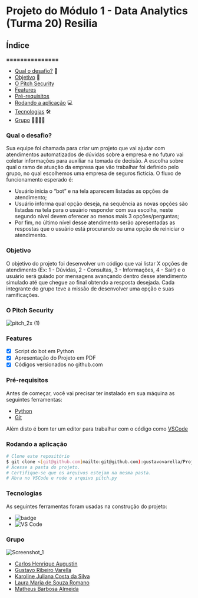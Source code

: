 # Projeto do Módulo 1 - Data Analytics (Turma 20) Resilia

## Índice
**===============**
- [Qual o desafio?](#qual-o-desafio) 🚨
- [Objetivo](#objetivo) 🚀
- [O Pitch Security](#o-pitch-security) 
- [Features](#features)
- [Pré-requisitos](#pré-requisitos)
- [Rodando a aplicação](#rodando-a-aplicação) 💻
- [Tecnologias](#tecnologias) 🛠
- [Grupo](#grupo) 👨‍💻👩‍💻

### **Qual o desafio?**
 Sua equipe foi chamada para criar um projeto que vai ajudar com atendimentos automatizados de dúvidas sobre a empresa e no futuro vai coletar informações para auxiliar na tomada de decisão. A escolha sobre qual o ramo de atuação da empresa que vão trabalhar foi definido pelo grupo, no qual escolhemos uma empresa de seguros fictícia.
 O fluxo de funcionamento esperado é:
- Usuário inicia o “bot” e na tela aparecem listadas as opções de atendimento;
- Usuário informa qual opção deseja, na sequência as novas opções são listadas na tela para o usuário responder com sua escolha, neste segundo nível devem oferecer ao menos mais 3 opções/perguntas;
- Por fim, no último nível desse atendimento serão apresentadas as respostas que o usuário está procurando ou uma opção de reiniciar o atendimento.

### **Objetivo**
 O objetivo do projeto foi desenvolver um código que vai listar X opções de atendimento (Ex: 1 - Dúvidas, 2 - Consultas, 3 - Informações, 4 - Sair) e o usuário será guiado por mensagens avançando dentro desse atendimento simulado até que chegue ao final obtendo a resposta desejada. Cada integrante do grupo teve a missão de desenvolver uma opção e suas ramificações.
 
### **O Pitch Security**

![pitch_2x (1)](https://user-images.githubusercontent.com/75100979/175160682-48f8b87c-a710-428f-9237-0ef40872ef6c.gif)
 
### **Features**
- [x] Script do bot em Python
- [x] Apresentação do Projeto em PDF
- [x] Códigos versionados no github.com

### **Pré-requisitos**
 Antes de começar, você vai precisar ter instalado em sua máquina as seguintes ferramentas:
- [Python](https://www.python.org)
- [Git](https://git-scm.com)

Além disto é bom ter um editor para trabalhar com o código como [VSCode](https://code.visualstudio.com/)

### **Rodando a aplicação**
```bash
# Clone este repositório
$ git clone <[git@github.com]mailto:git@github.com):gustavovarella/Projeto-Resilia-FaleComigo.git>
# Acesse a pasta do projeto.
# Certifique-se que os arquivos estejam na mesma pasta.
# Abra no VSCode e rode o arquivo pitch.py
```

### **Tecnologias**
As seguintes ferramentas foram usadas na construção do projeto:
- ![badge](https://img.shields.io/badge/Python-v3.8.8-yellow)
- ![VS Code](https://img.shields.io/badge/Visual%20Studio-Code-yellow)

### **Grupo**
![Screenshot_1](https://user-images.githubusercontent.com/75100979/174672554-e5b81161-a95e-4735-92e1-e3bec5cde1fe.png)

- [Carlos Henrique Augustin](https://github.com/cxrlxx)
- [Gustavo Ribeiro Varella](https://github.com/gustavovarella)
- [Karoline Juliana Costa da Silva](https://github.com/karoline-juliana)
- [Laura Maria de Souza Romano](https://github.com/lauramsromano)
- [Matheus Barbosa Almeida](https://github.com/MatheusB2002)

